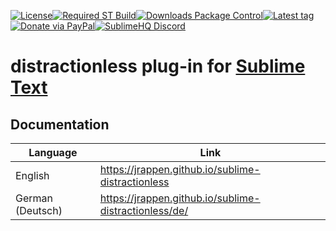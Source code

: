 [![License](https://img.shields.io/github/license/jrappen/sublime-distractionless.svg?style=flat-square)](https://github.com/jrappen/sublime-distractionless/blob/master/LICENSE)[![Required ST Build](https://img.shields.io/badge/ST-Build%204050+-orange.svg?style=flat-square)](https://www.sublimetext.com)[![Downloads Package Control](https://img.shields.io/packagecontrol/dt/distractionless.svg?style=flat-square)](https://packagecontrol.io/packages/distractionless)[![Latest tag](https://img.shields.io/github/tag/jrappen/sublime-distractionless.svg?style=flat-square)](https://github.com/jrappen/sublime-distractionless/tags)[![Donate via PayPal](https://img.shields.io/badge/paypal.me-jrappen-009cde.svg?style=flat-square)](https://www.paypal.me/jrappen)[![SublimeHQ Discord](https://img.shields.io/discord/280102180189634562?label=SublimeHQ%20Discord&logo=discord&style=flat-square)](https://discord.gg/D43Pecu)

# distractionless plug-in for [Sublime Text](https://www.sublimetext.com)

## Documentation

| Language         | Link                                                      |
|------------------|-----------------------------------------------------------|
| English          | <https://jrappen.github.io/sublime-distractionless>       |
| German (Deutsch) | <https://jrappen.github.io/sublime-distractionless/de/>   |
